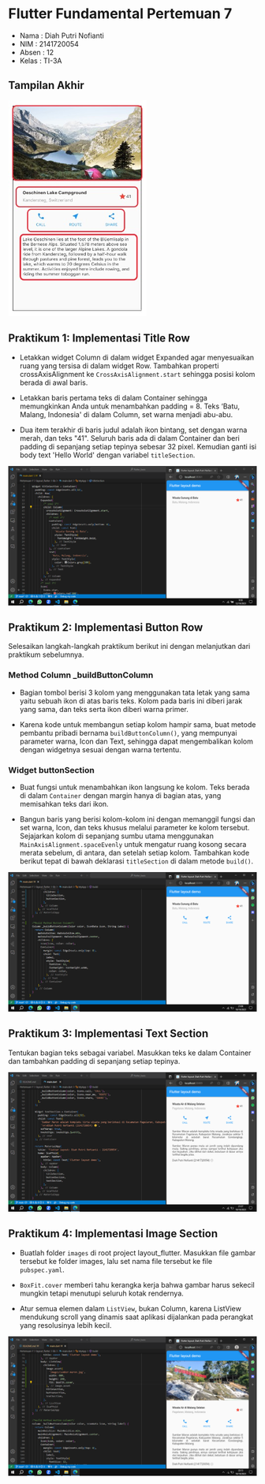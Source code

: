 # Flutter Fundamental Pertemuan 7

* Nama  : Diah Putri Nofianti
* NIM   : 2141720054
* Absen : 12
* Kelas : TI-3A

## Tampilan Akhir
![Screenshot 1](images/01.jpeg)

## Praktikum 1: Implementasi Title Row
* Letakkan widget Column di dalam widget Expanded agar menyesuaikan ruang yang tersisa di dalam widget Row. Tambahkan properti crossAxisAlignment ke `CrossAxisAlignment.start` sehingga posisi kolom berada di awal baris.

* Letakkan baris pertama teks di dalam Container sehingga memungkinkan Anda untuk menambahkan padding = 8. Teks ‘Batu, Malang, Indonesia' di dalam Column, set warna menjadi abu-abu.

* Dua item terakhir di baris judul adalah ikon bintang, set dengan warna merah, dan teks "41". Seluruh baris ada di dalam Container dan beri padding di sepanjang setiap tepinya sebesar 32 pixel. Kemudian ganti isi body text 'Hello World' dengan variabel `titleSection`.

![Screenshot 2](images/02.png)

## Praktikum 2: Implementasi Button Row
Selesaikan langkah-langkah praktikum berikut ini dengan melanjutkan dari praktikum sebelumnya.

### Method Column _buildButtonColumn

* Bagian tombol berisi 3 kolom yang menggunakan tata letak yang sama yaitu sebuah ikon di atas baris teks. Kolom pada baris ini diberi jarak yang sama, dan teks serta ikon diberi warna primer.

* Karena kode untuk membangun setiap kolom hampir sama, buat metode pembantu pribadi bernama `buildButtonColumn()`, yang mempunyai parameter warna, Icon dan Text, sehingga dapat mengembalikan kolom dengan widgetnya sesuai dengan warna tertentu.

### Widget buttonSection

* Buat fungsi untuk menambahkan ikon langsung ke kolom. Teks berada di dalam `Container` dengan margin hanya di bagian atas, yang memisahkan teks dari ikon.

* Bangun baris yang berisi kolom-kolom ini dengan memanggil fungsi dan set warna, Icon, dan teks khusus melalui parameter ke kolom tersebut. Sejajarkan kolom di sepanjang sumbu utama menggunakan `MainAxisAlignment.spaceEvenly` untuk mengatur ruang kosong secara merata sebelum, di antara, dan setelah setiap kolom. Tambahkan kode berikut tepat di bawah deklarasi `titleSection` di dalam metode `build()`.

![Screenshot 3](images/03.png)

## Praktikum 3: Implementasi Text Section
Tentukan bagian teks sebagai variabel. Masukkan teks ke dalam Container dan tambahkan padding di sepanjang setiap tepinya.

![Screenshot 4](images/04.png)

## Praktikum 4: Implementasi Image Section

* Buatlah folder `images` di root project layout_flutter. Masukkan file gambar tersebut ke folder images, lalu set nama file tersebut ke file `pubspec.yaml`.

* `BoxFit.cover` memberi tahu kerangka kerja bahwa gambar harus sekecil mungkin tetapi menutupi seluruh kotak rendernya.

* Atur semua elemen dalam `ListView`, bukan Column, karena ListView mendukung scroll yang dinamis saat aplikasi dijalankan pada perangkat yang resolusinya lebih kecil.

![Screenshot 5](images/05.png)